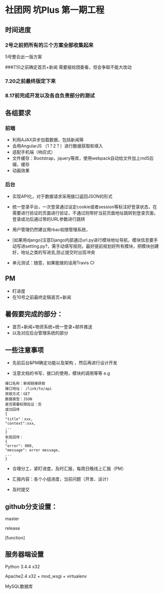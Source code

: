 # 社团网 坑Plus 第一期工程

## 时间进度

### 2号之前把所有的三个方案全部收集起来
5号整合出一版方案

###7.10之前确定首页+新闻
需要报给团委看，但会争取不能大改动

### 7.20之前最终版定下来

### 8.17前完成开发以及各自负责部分的测试

## 各组要求

### 前端
 - 利用AJAX异步加载数据，包括新闻等
 - 会用AngularJS （1？2？）进行数据获取和填入
 - 适配手机端（响应式）
 - 文件缓存：Bootstrap，jquery等库，使用webpack自动给文件加上md5后缀，缓存
 - 动画效果

### 后台
 - 实现API化，对于数据请求采用接口返回JSON的形式

 - 统一登录平台，一次登录通过设定cookie或者session等标注好登录状态，在需要进行验证的页面进行验证，不通过则带好当前页面地址跳转到登录页面，登录成功后通过带的URL参数进行跳转

 - 用户管理仍然建议用rbac权限管理系统，

 - [如果用django]注意Django内部通过url.py进行模块地址导航，模块信息要手动写进setting.py?，需手动填写规则，最好提前规划好所有模块，把模块创建好，地址之类的写进去,防止提交时出现冲突

 - 单元测试：随意，如果能做的话用Travis CI

## PM
 - 盯进度
 - 在10号之前最终定稿首页+新闻

## 暑假要完成的部分：
 - 首页+新闻+物资系统+统一登录+邮件推送
 - 以及对应后台管理系统的部分

## 一些注意事项
 - 先前后台&PM确定功能以及架构 ，然后再进行设计开发

 - 注意文档的书写，接口的使用，模块的调用等等
e.g 

```
接口名称：新闻链接获取
接口地址： /link/to/api
获取方式：GET
数据类型：JSON
是否需要权限验证：否
成功回传
{
"title"：xxx,
"context":xxx,
...
}
失败回传：
{
"error": 000,
"message": error message,
...
}
```

 - 合理分工，紧盯进度，及时汇报，每周日晚线上汇报（PM）

 - 汇报内容：各个小组进度，当前问题（开发、设计）
 
 - 及时提交


## github分支设置：
master

release

[function]

## 服务器端设置
Python 3.4.4 x32

Apache2.4 x32 + mod_wsgi + virtualenv

MySQL数据库

